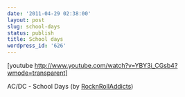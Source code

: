 ```yaml
---
date: '2011-04-29 02:38:00'
layout: post
slug: school-days
status: publish
title: School days
wordpress_id: '626'
---
```



    

[youtube http://www.youtube.com/watch?v=YBY3i_CGsb4?wmode=transparent]




AC/DC - School Days (by [RocknRollAddicts](http://www.youtube.com/watch?v=YBY3i_CGsb4))


  
